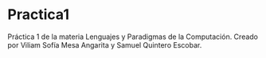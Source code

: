# Practica1
Práctica 1 de la materia Lenguajes y Paradigmas de la Computación. Creado por Viliam Sofía Mesa Angarita y Samuel Quintero Escobar.
